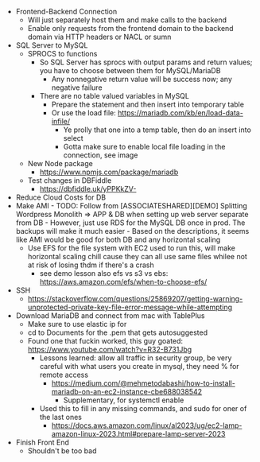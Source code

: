 - Frontend-Backend Connection
  - Will just separately host them and make calls to the backend
  - Enable only requests from the frontend domain to the backend domain via HTTP headers or NACL or sumn
- SQL Server to MySQL
  - SPROCS to functions
    - So SQL Server has sprocs with output params and return values; you have to choose between them for MySQL/MariaDB
      - Any nonnegative return value will be success now; any negative failure
    - There are no table valued variables in MySQL
      - Prepare the statement and then insert into temporary table
      - Or use the load file: https://mariadb.com/kb/en/load-data-infile/
        - Ye prolly that one into a temp table, then do an insert into select
        - Gotta make sure to enable local file loading in the connection, see image
  - New Node package
    - https://www.npmjs.com/package/mariadb
  - Test changes in DBFiddle
    - https://dbfiddle.uk/yPPKkZV-
- Reduce Cloud Costs for DB
- Make AMI
      - TODO: Follow from [ASSOCIATESHARED][DEMO] Splitting Wordpress Monolith => APP & DB when setting up web server separate from DB
        - However, just use RDS for the MySQL DB once in prod. The backups will make it much easier
      - Based on the descriptions, it seems like AMI would be good for both DB and any horizontal scaling
  - Use EFS for the file system with EC2 used to run this, will make horizontal scaling chill cause they can all use same files whilee not at risk of losing thdm if there's a crash
    -  see demo lesson also efs vs s3 vs ebs: https://aws.amazon.com/efs/when-to-choose-efs/
- SSH
  - https://stackoverflow.com/questions/25869207/getting-warning-unprotected-private-key-file-error-message-while-attempting
- Download MariaDB and connect from mac with TablePlus
  - Make sure to use elastic ip for
  - cd to Documents for the .pem that gets autosuggested
  - Found one that fuckin worked, this guy goated: https://www.youtube.com/watch?v=R32-B731Jbg
    - Lessons learned: allow all traffic in security group, be very careful with what users you create in mysql, they need % for remote access
      - https://medium.com/@mehmetodabashi/how-to-install-mariadb-on-an-ec2-instance-cbe688038542
        - Supplementary, for systemctl enable
    - Used this to fill in any missing commands, and sudo for oner of the last ones
      - https://docs.aws.amazon.com/linux/al2023/ug/ec2-lamp-amazon-linux-2023.html#prepare-lamp-server-2023
- Finish Front End
  - Shouldn't be too bad